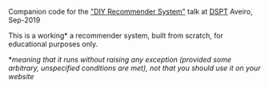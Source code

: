 Companion code for the ["DIY Recommender System"](slides.pdf) talk at [DSPT](https://github.com/DataSciencePortugal/Meetups) Aveiro, Sep-2019

This is a working* a recommender system, built from scratch, for educational purposes only.

\*_meaning that it runs without raising any exception (provided some arbitrary, unspecified conditions are met), not that you should use it on your website_